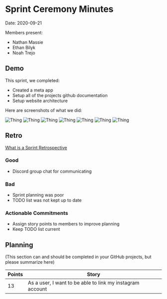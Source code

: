 # Sprint Ceremony Minutes
  
Date: 2020-09-21

Members present:

* Nathan Massie
* Ethan Bilyk
* Noah Trejo

  
## Demo

This sprint, we completed:

* Created a meta app
* Setup all of the projects github documentation
* Setup website architecture 

Here are screenshots of what we did:

![Thing](..\Images\Shot1?raw=true)
![Thing](..\Images\Shot2?raw=true)
![Thing](..\Images\Shot3?raw=true)
![Thing](..\Images\Shot4?raw=true)
![Thing](..\Images\Shot5?raw=true)
![Thing](..\Images\Shot6?raw=true)
![Thing](..\Images\Shot7?raw=true)

## Retro

 

[What is a Sprint Retrospective](https://www.scrum.org/resources/what-is-a-sprint-retrospective)

### Good

* Discord group chat for communicating  

### Bad

* Sprint planning was poor 
* TODO list was not kept up to date

### Actionable Commitments

* Assign story points to members to improve planning
* Keep TODO list current

## Planning

(This section can and should be completed in your GitHub projects, but please summarize here)

Points | Story
-------|--------
13     | As a user, I want to be able to link my instagram account
       
